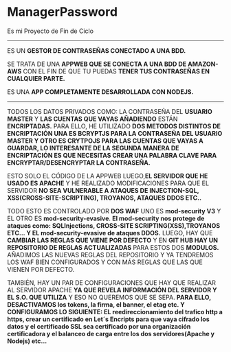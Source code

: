# ManagerPassword
Es mi Proyecto de Fin de Ciclo
---------------------------------------------------- ---------------------------------------------------------------
ES UN **GESTOR DE CONTRASEÑAS CONECTADO A UNA BDD.**

SE TRATA DE UNA **APPWEB QUE SE CONECTA A UNA BDD DE AMAZON-AWS** CON EL FIN DE QUE TU PUEDAS **TENER TUS CONTRASEÑAS EN CUALQUIER PARTE.**

ES UNA **APP COMPLETAMENTE DESARROLLADA CON NODEJS.**

-------------------------------------------------------------------------------------------------------------------------------------------------------------  ------------------------

TODOS LOS DATOS PRIVADOS COMO: LA CONTRASEÑA DEL **USUARIO MASTER** Y **LAS CUENTAS QUE VAYAS AÑADIENDO** ESTÁN **ENCRIPTADAS.** PARA ELLO, HE UTILIZADO **DOS METODOS DISTINTOS DE ENCRIPTACIÓN UNA ES BCRYPTJS PARA LA CONTRASEÑA DEL USUARIO MASTER Y OTRO ES CRYTPOJS PARA LAS CUENTAS QUE VAYAS A GUARDAR, LO INTERESANTE DE LA SEGUNDA MANERA DE ENCRIPTACIÓN ES QUE NECESITAS CREAR UNA PALABRA CLAVE PARA ENCRYPTAR/DESENCRYPTAR LA CONTRASEÑA.**

ESTO SOLO EL CÓDIGO DE LA APPWEB LUEGO,**EL SERVIDOR QUE HE USADO ES APACHE**  Y HE REALIZADO MODIFICACIONES PARA QUE EL SERVIDOR **NO SEA VULNERABLE A ATAQUES DE INJECTION-SQL, XSS(CROSS-SITE-SCRIPTING), TROYANOS, ATAQUES DDOS ETC..** 

TODO ESTO ES CONTROLADO POR **DOS WAF** UNO ES **mod-security V3** Y EL OTRO ES **mod-security-evasive**. **El mod-security nos protege de ataques como: SQLInjections, CROSS-SITE SCRIPTING(XSS),TROYANOS ETC...  Y EL mod-security-evasive de ataques DDOS.** LUEGO, HAY QUE **CAMBIAR LAS REGLAS QUE VIENE POR DEFECTO** Y EN **GIT HUB HAY UN REPOSITORIO DE REGLAS ACTUALIZADAS** PARA ESTOS DOS **MODULOS.** AÑADIMOS LAS NUEVAS REGLAS DEL REPOSITORIO Y YA TENDREMOS LOS WAF BIEN CONFIGURADOS Y CON MÁS REGLAS QUE LAS QUE VIENEN POR DEFECTO.

TAMBIÉN, HAY UN PAR DE CONFIGURACIONES QUE HAY QUE REALIZAR AL SERVIDOR APACHE **YA QUE REVELA INFORMACIÓN DEL SERVIDOR Y EL S.O. QUE UTILIZA** Y ESO NO QUEREMOS QUE SE SEPA. **PARA ELLO, DESACTIVAMOS los tokens, la firma, el banner, el etag etc. Y CONFIGURAMOS LO SIGUIENTE: EL reedireccionamiento del trafico http a https, crear un certificado en Let´s Encripts para que vaya cifrado los datos y el certificado SSL sea certificado por una organización certificadora y el balanceo de carga entre los dos servidores(Apache y Nodejs) etc...**
